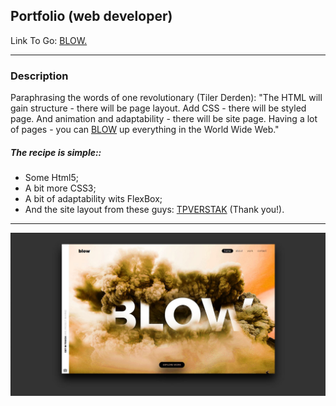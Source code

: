 ## Portfolio (web developer)

Link To Go: [BLOW.][link]

------------

### Description

Paraphrasing the words of one revolutionary (Tiler Derden): "The HTML will gain structure - there will be page layout. Add CSS - there will be styled page. And animation and adaptability - there will be site page. Having a lot of pages - you can [BLOW][link] up everything in the World Wide Web."

##### The recipe is simple::
- Some Html5;
- A bit more CSS3;
- A bit of adaptability wits FlexBox;
- And the site layout from these guys: [TPVERSTAK][TPVERSTAK] (Thank you!).


------------


![](https://github.com/SergeiKryzhanovskii/portfolio_blow/raw/master/img/cover.JPG)



[link]: https://sergeikryzhanovskii.github.io/portfolio_blow/
[TPVERSTAK]: https://tpverstak.ru/psd-for-practice/
